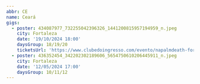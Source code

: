 ```yaml
---
abbr: CE
name: Ceará
gigs:
  - poster: 434087977_732255042396326_1441200815957194959_n.jpeg
    city: Fortaleza
    date: '19/10/2024 18:00'
    daysGroup: 18/19/20
    ticketsUrl: 'https://www.clubedoingresso.com/evento/napalmdeath-fortaleza'
  - poster: 436352454_342202302189606_5654750610206445911_n.jpeg
    city: Fortaleza
    date: '12/05/2024 17:00'
    daysGroup: 10/11/12
---
```


